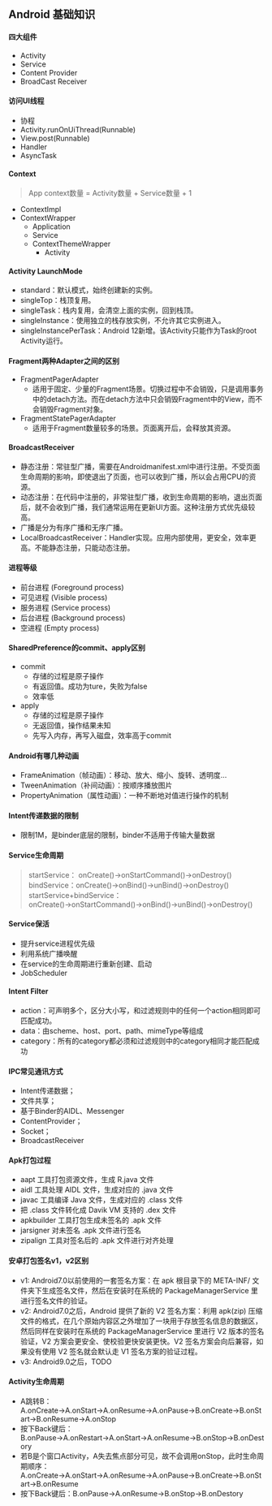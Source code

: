 ## Android 基础知识

#### 四大组件
- Activity
- Service
- Content Provider
- BroadCast Receiver
    
#### 访问UI线程
- 协程
- Activity.runOnUiThread(Runnable)
- View.post(Runnable)
- Handler
- AsyncTask

#### Context
> App context数量 = Activity数量 + Service数量 + 1  

- ContextImpl
- ContextWrapper
    - Application
    - Service
    - ContextThemeWrapper
        - Activity
    
#### Activity LaunchMode
- standard：默认模式，始终创建新的实例。
- singleTop：栈顶复用。
- singleTask：栈内复用，会清空上面的实例，回到栈顶。
- singleInstance：使用独立的栈存放实例，不允许其它实例进入。
- singleInstancePerTask：Android 12新增。该Activity只能作为Task的root Activity运行。

#### Fragment两种Adapter之间的区别
- FragmentPagerAdapter
    - 适用于固定、少量的Fragment场景。切换过程中不会销毁，只是调用事务中的detach方法。而在detach方法中只会销毁Fragment中的View，而不会销毁Fragment对象。
- FragmentStatePagerAdapter
    - 适用于Fragment数量较多的场景。页面离开后，会释放其资源。

#### BroadcastReceiver
- 静态注册：常驻型广播，需要在Androidmanifest.xml中进行注册。不受页面生命周期的影响，即使退出了页面，也可以收到广播，所以会占用CPU的资源。
- 动态注册：在代码中注册的，非常驻型广播，收到生命周期的影响，退出页面后，就不会收到广播，我们通常运用在更新UI方面。这种注册方式优先级较高。
- 广播是分为有序广播和无序广播。
- LocalBroadcastReceiver：Handler实现。应用内部使用，更安全，效率更高。不能静态注册，只能动态注册。


#### 进程等级
- 前台进程 (Foreground process)
- 可见进程 (Visible process)
- 服务进程 (Service process)
- 后台进程 (Background process)
- 空进程 (Empty process)


#### SharedPreference的commit、apply区别
- commit
    - 存储的过程是原子操作
    - 有返回值。成功为ture，失败为false
    - 效率低
- apply
    - 存储的过程是原子操作
    - 无返回值，操作结果未知
    - 先写入内存，再写入磁盘，效率高于commit

#### Android有哪几种动画
- FrameAnimation（帧动画）：移动、放大、缩小、旋转、透明度...
- TweenAnimation（补间动画）：按顺序播放图片
- PropertyAnimation（属性动画）：一种不断地对值进行操作的机制
    
    
#### Intent传递数据的限制
- 限制1M，是binder底层的限制，binder不适用于传输大量数据
    

#### Service生命周期
> startService： onCreate()→onStartCommand()→onDestroy()  
> bindService：onCreate()→onBind()→unBind()→onDestroy() 
> startService+bindService：onCreate()→onStartCommand()→onBind()→unBind()→onDestroy()  

#### Service保活
- 提升service进程优先级
- 利用系统广播唤醒
- 在service的生命周期进行重新创建、启动
- JobScheduler
    

#### Intent Filter
- action：可声明多个，区分大小写，和过滤规则中的任何一个action相同即可匹配成功。
- data：由scheme、host、port、path、mimeType等组成
- category：所有的category都必须和过滤规则中的category相同才能匹配成功


#### IPC常见通讯方式
- Intent传递数据；
- 文件共享；
- 基于Binder的AIDL、Messenger
- ContentProvider；
- Socket；
- BroadcastReceiver


#### Apk打包过程
- aapt 工具打包资源文件，生成 R.java 文件
- aidl 工具处理 AIDL 文件，生成对应的 .java 文件
- javac 工具编译 Java 文件，生成对应的 .class 文件
- 把 .class 文件转化成 Davik VM 支持的 .dex 文件
- apkbuilder 工具打包生成未签名的 .apk 文件
- jarsigner 对未签名 .apk 文件进行签名
- zipalign 工具对签名后的 .apk 文件进行对齐处理


#### 安卓打包签名v1，v2区别
- v1: Android7.0以前使用的一套签名方案：在 apk 根目录下的 META-INF/ 文件夹下生成签名文件，然后在安装时在系统的 PackageManagerService 里进行签名文件的验证。
- v2: Android7.0之后，Android 提供了新的 V2 签名方案：利用 apk(zip) 压缩文件的格式，在几个原始内容区之外增加了一块用于存放签名信息的数据区，然后同样在安装时在系统的 PackageManagerService 里进行 V2 版本的签名验证，V2 方案会更安全、使校验更快安装更快。V2 签名方案会向后兼容，如果没有使用 V2 签名就会默认走 V1 签名方案的验证过程。
- v3: Android9.0之后，TODO

#### Activity生命周期
- A跳转B：A.onCreate→A.onStart→A.onResume→A.onPause→B.onCreate→B.onStart→B.onResume→A.onStop 
- 按下Back键后： B.onPause→A.onRestart→A.onStart→A.onResume→B.onStop→B.onDestory
- 若B是个窗口Activity，A失去焦点部分可见，故不会调用onStop，此时生命周期顺序： A.onCreate→A.onStart→A.onResume→A.onPause→B.onCreate→B.onStart→B.onResume
- 按下Back键后：B.onPause→A.onResume→B.onStop→B.onDestory

